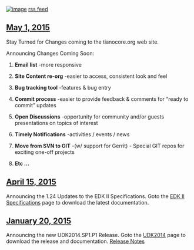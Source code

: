 [![image](http://www.tianocore.org/images/feed-icon-28x28.png)](feed.xml) [rss feed](feed.xml)

## [May 1, 2015](https://github.com/tianocore/tianocore.github.io/wiki/Site-Changes-Under-Construction)

Stay Turned for Changes coming to the tianocore.org web site.

Announcing Changes Coming Soon:

1.  **Email list** -more responsive

2.  **Site Content re-org** -easier to access, consistent look and feel

3.  **Bug tracking tool** -features & bug entry

4.  **Commit process** -easier to provide feedback & comments for “ready to commit” updates

5.  **Open Discussions** -opportunity for community and/or guests presentations on topics of interest

6.  **Timely Notifications** -activities / events / news

7.  **Move from SVN to GIT** -(w/ support for Gerrit) - Special GIT repos for exciting one-off projects

8.  **Etc …**

## [April 15, 2015](https://github.com/tianocore/tianocore.github.io/wiki/EDK-II-Specifications-updates-V1.24)

Announcing the 1.24 Updates to the EDK II Specifications. Goto the [EDK II Specifications](https://github.com/tianocore/tianocore.github.io/wiki/EDK-II-Specifications "EDK-II-Specifications") page to download the latest documentation.

## [January 20, 2015](https://github.com/tianocore/tianocore.github.io/wiki/UDK2014.SP1.P1-Release)

Announcing the new UDK2014.SP1.P1 Release. Goto the [UDK2014](http://www.tianocore.org/udk2014/ "UEFI Development Kit 2014") page to download the release and documentation. [Release Notes](http://sourceforge.net/projects/edk2/files/UDK2014_Releases/UDK2014.SP1.P1/UDK2014.SP1.P1-ReleaseNotes-MyWorkSpace.txt/download)